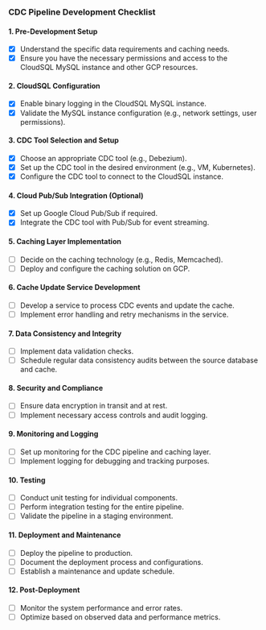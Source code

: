 ### CDC Pipeline Development Checklist

#### 1. Pre-Development Setup
- [x] Understand the specific data requirements and caching needs.
- [x] Ensure you have the necessary permissions and access to the CloudSQL MySQL instance and other GCP resources.

#### 2. CloudSQL Configuration
- [x] Enable binary logging in the CloudSQL MySQL instance.
- [x] Validate the MySQL instance configuration (e.g., network settings, user permissions).

#### 3. CDC Tool Selection and Setup
- [x] Choose an appropriate CDC tool (e.g., Debezium).
- [x] Set up the CDC tool in the desired environment (e.g., VM, Kubernetes).
- [x] Configure the CDC tool to connect to the CloudSQL instance.

#### 4. Cloud Pub/Sub Integration (Optional)
- [x] Set up Google Cloud Pub/Sub if required.
- [x] Integrate the CDC tool with Pub/Sub for event streaming.

#### 5. Caching Layer Implementation
- [ ] Decide on the caching technology (e.g., Redis, Memcached).
- [ ] Deploy and configure the caching solution on GCP.

#### 6. Cache Update Service Development
- [ ] Develop a service to process CDC events and update the cache.
- [ ] Implement error handling and retry mechanisms in the service.

#### 7. Data Consistency and Integrity
- [ ] Implement data validation checks.
- [ ] Schedule regular data consistency audits between the source database and cache.

#### 8. Security and Compliance
- [ ] Ensure data encryption in transit and at rest.
- [ ] Implement necessary access controls and audit logging.

#### 9. Monitoring and Logging
- [ ] Set up monitoring for the CDC pipeline and caching layer.
- [ ] Implement logging for debugging and tracking purposes.

#### 10. Testing
- [ ] Conduct unit testing for individual components.
- [ ] Perform integration testing for the entire pipeline.
- [ ] Validate the pipeline in a staging environment.

#### 11. Deployment and Maintenance
- [ ] Deploy the pipeline to production.
- [ ] Document the deployment process and configurations.
- [ ] Establish a maintenance and update schedule.

#### 12. Post-Deployment
- [ ] Monitor the system performance and error rates.
- [ ] Optimize based on observed data and performance metrics.